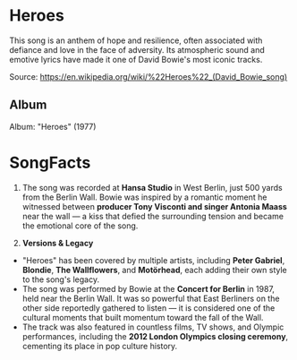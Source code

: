 # Heroes

This song is an anthem of hope and resilience, often associated with defiance and love in the face of adversity. Its atmospheric sound and emotive lyrics have made it one of David Bowie's most iconic tracks.

Source: https://en.wikipedia.org/wiki/%22Heroes%22_(David_Bowie_song)

## Album

Album: "Heroes" (1977)

# SongFacts

1. The song was recorded at **Hansa Studio** in West Berlin, just 500 yards from the Berlin Wall. Bowie was inspired by a romantic moment he witnessed between **producer Tony Visconti and singer Antonia Maass** near the wall — a kiss that defied the surrounding tension and became the emotional core of the song.

2. **Versions & Legacy**
- "Heroes" has been covered by multiple artists, including **Peter Gabriel**, **Blondie**, **The Wallflowers**, and **Motörhead**, each adding their own style to the song's legacy.
- The song was performed by Bowie at the **Concert for Berlin** in 1987, held near the Berlin Wall. It was so powerful that East Berliners on the other side reportedly gathered to listen — it is considered one of the cultural moments that built momentum toward the fall of the Wall.
- The track was also featured in countless films, TV shows, and Olympic performances, including the **2012 London Olympics closing ceremony**, cementing its place in pop culture history.